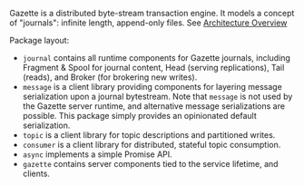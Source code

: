 Gazette is a distributed byte-stream transaction engine. It models a concept of
"journals": infinite length, append-only files. See [Architecture Overview](
docs/architecture_overview.rst)

Package layout:

* `journal` contains all runtime components for Gazette journals,
 including Fragment & Spool for journal content, Head (serving replications),
 Tail (reads), and Broker (for brokering new writes).
* `message` is a client library providing components for layering message
 serialization upon a journal bytestream. Note that `message` is not used by
 the Gazette server runtime, and alternative message serializations are
 possible.  This package simply provides an opinionated default serialization.
* `topic` is a client library for topic descriptions and partitioned writes.
* `consumer` is a client library for distributed, stateful topic consumption.
* `async` implements a simple Promise API.
* `gazette` contains server components tied to the service lifetime, and clients.


